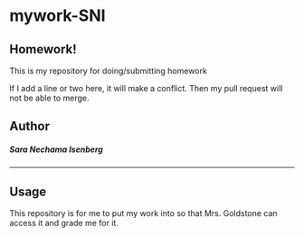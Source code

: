 # mywork-SNI


## Homework!

This is my repository for doing/submitting homework

If I add a line or two here, it will make a conflict.
Then my pull request will not be able to merge.

## Author
##### Sara Nechama Isenberg

---

## Usage

This repository is for me to put my work into so that Mrs. Goldstone can access it and grade me for it.
